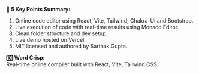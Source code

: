 **📝 5 Key Points Summary:**
1. Online code editor using React, Vite, Tailwind, Chakra-UI and Bootstrap.  
2. Live execution of code with real-time results using Monaco Editor.  
3. Clean folder structure and dev setup.  
4. Live demo hosted on Vercel.  
5. MIT licensed and authored by Sarthak Gupta.

**🔟 Word Crisp:**  
Real-time online compiler built with React, Vite, Tailwind CSS.

